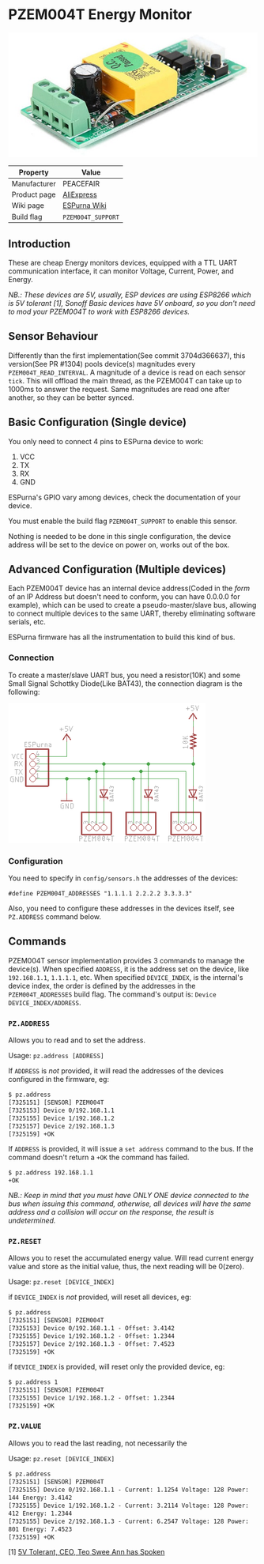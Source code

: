 # PZEM004T Energy Monitor

![PZEM004T](images/sensors/pzem004t.jpg)

|Property|Value|
|---|---|
|Manufacturer|PEACEFAIR|
|Product page|[AliExpress](https://www.aliexpress.com/store/product/PEACEFAIR-AC-100A-Electric-power-monitoring-and-communication-module-power-meter-power-energy-Volt-Ammeter-with/1773456_32405328185.html)|
|Wiki page|[ESPurna Wiki](https://github.com/xoseperez/espurna/wiki/PZEM004T)|
|Build flag|`PZEM004T_SUPPORT`|

## Introduction

These are cheap Energy monitors devices, equipped with a TTL UART communication interface, it can monitor
Voltage, Current, Power, and Energy.

_NB.: These devices are 5V, usually, ESP devices are using ESP8266 which is 5V tolerant [1], Sonoff Basic
devices have 5V onboard, so you don't need to mod your PZEM004T to work with ESP8266 devices._

## Sensor Behaviour

Differently than the first implementation(See commit 3704d366637), this version(See PR #1304) pools
device(s) magnitudes every `PZEM004T_READ_INTERVAL`. A magnitude of a device is read on each sensor `tick`.
This will offload the main thread, as the PZEM004T can take up to 1000ms to answer the request. Same
magnitudes are read one after another, so they can be better synced.

## Basic Configuration (Single device)

You only need to connect 4 pins to ESPurna device to work:

1. VCC
2. TX
3. RX
4. GND

ESPurna's GPIO vary among devices, check the documentation of your device.

You must enable the build flag `PZEM004T_SUPPORT` to enable this sensor.

Nothing is needed to be done in this single configuration, the device address will be set to the device
on power on, works out of the box.

## Advanced Configuration (Multiple devices)

Each PZEM004T device has an internal device address(Coded in the _form_ of an IP Address but doesn't
need to conform, you can have 0.0.0.0 for example), which can be used to create a pseudo-master/slave bus,
allowing to connect multiple devices to the same UART, thereby eliminating software serials, etc.

ESPurna firmware has all the instrumentation to build this kind of bus.

### Connection

To create a master/slave UART bus, you need a resistor(10K) and some Small Signal Schottky Diode(Like
BAT43), the connection diagram is the following:

![PZEM004T-Bus](images/sensors/pzem004t-bus.png)

### Configuration

You need to specify in `config/sensors.h` the addresses of the devices:

```
#define PZEM004T_ADDRESSES "1.1.1.1 2.2.2.2 3.3.3.3"
```

Also, you need to configure these addresses in the devices itself, see `PZ.ADDRESS` command below.

## Commands

PZEM004T sensor implementation provides 3 commands to manage the device(s). When specified `ADDRESS`,
it is the address set on the device, like `192.168.1.1`, `1.1.1.1`, etc. When specified `DEVICE_INDEX`,
is the internal's device index, the order is defined by the addresses in the `PZEM004T_ADDRESSES` build
flag. The command's output is: `Device DEVICE_INDEX/ADDRESS`.

### `PZ.ADDRESS`
Allows you to read and to set the address.

Usage: `pz.address [ADDRESS]`

If `ADDRESS` is *_not_* provided, it will read the addresses of the devices configured in the firmware, eg:
```
$ pz.address
[7325151] [SENSOR] PZEM004T
[7325153] Device 0/192.168.1.1
[7325155] Device 1/192.168.1.2
[7325157] Device 2/192.168.1.3
[7325159] +OK
```

If `ADDRESS` is provided, it will issue a `set address` command to the bus. If the command doesn't return
a `+OK` the command has failed.

```
$ pz.address 192.168.1.1
+OK
```

_NB.: Keep in mind that you must have *ONLY ONE* device connected to the bus when issuing this command,
otherwise, all devices will have the same address and a collision will occur on the response, the result
is undetermined._

### `PZ.RESET`

Allows you to reset the accumulated energy value. Will read current energy value and store as the initial
value, thus, the next reading will be 0(zero).

Usage: `pz.reset [DEVICE_INDEX]`

if `DEVICE_INDEX` is *_not_* provided, will reset all devices, eg:
```
$ pz.address
[7325151] [SENSOR] PZEM004T
[7325153] Device 0/192.168.1.1 - Offset: 3.4142
[7325155] Device 1/192.168.1.2 - Offset: 1.2344
[7325157] Device 2/192.168.1.3 - Offset: 7.4523
[7325159] +OK
```

if `DEVICE_INDEX` is provided, will reset only the provided device, eg:
```
$ pz.address 1
[7325151] [SENSOR] PZEM004T
[7325155] Device 1/192.168.1.2 - Offset: 1.2344
[7325159] +OK
```

### `PZ.VALUE`

Allows you to read the last reading, not necessarily the 

Usage: `pz.reset [DEVICE_INDEX]`

```
$ pz.address
[7325151] [SENSOR] PZEM004T
[7325155] Device 0/192.168.1.1 - Current: 1.1254 Voltage: 128 Power: 144 Energy: 3.4142
[7325155] Device 1/192.168.1.2 - Current: 3.2114 Voltage: 128 Power: 412 Energy: 1.2344
[7325155] Device 2/192.168.1.3 - Current: 6.2547 Voltage: 128 Power: 801 Energy: 7.4523
[7325159] +OK
```

[1] [5V Tolerant, CEO, Teo Swee Ann has Spoken](https://hackaday.com/2016/07/28/ask-hackaday-is-the-esp8266-5v-tolerant/#comment-3122361)
